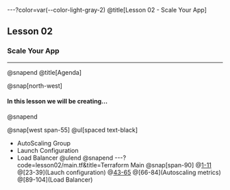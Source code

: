 ---?color=var(--color-light-gray-2)
@title[Lesson 02 - Scale Your App]

## Lesson 02 
### Scale Your App

---

@snapend
@title[Agenda]

@snap[north-west]
#### In this lesson we will be creating...
@snapend

@snap[west span-55]
@ul[spaced text-black]
- AutoScaling Group
- Launch Configuration
- Load Balancer
@ulend
@snapend
---?code=lesson02/main.tf&title=Terraform Main
@snap[span-90]
@[1-11](provider)
@[23-39](Lauch configuration)
@[43-65](Autoscaling)
@[66-84](Autoscaling metrics)
@[89-104](Load Balancer)


